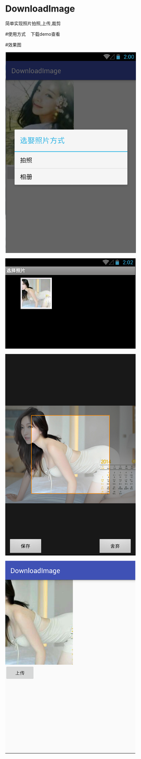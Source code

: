 # DownloadImage
简单实现照片拍照,上传,裁剪

#使用方式    下载demo查看

#效果图

![image](https://github.com/shouxinxiao/DownloadImage/blob/master/markdown/1.png) 

![image](https://github.com/shouxinxiao/DownloadImage/blob/master/markdown/4.png) 

![image](https://github.com/shouxinxiao/DownloadImage/blob/master/markdown/2.png) 

![image](https://github.com/shouxinxiao/DownloadImage/blob/master/markdown/3.png) 
